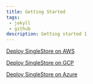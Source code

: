 ```yaml
---
title: Getting Started
tags:
 - jekyll
 - github
description: Getting started 1
---
```


[Deploy SingleStore on AWS](AWS/deploying)

[Deploy SingleStore on GCP](GCP/deploying)

[Deploy SingleStore on Azure](Azure/deploying)

